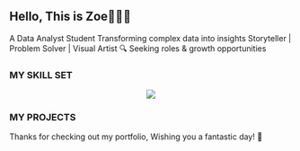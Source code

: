 ## Hello, This is Zoe👩🏻‍💻

A Data Analyst Student
Transforming complex data into insights
Storyteller | Problem Solver | Visual Artist
🔍 Seeking roles & growth opportunities

### MY SKILL SET
<p align="center">
  <a href="https://skillicons.dev">
    <img src="https://skillicons.dev/icons?i=py, r,azure" />
  </a>
</p>

### MY PROJECTS

Thanks for checking out my portfolio, Wishing you a fantastic day! 🌟
